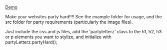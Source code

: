 [Demo](http://melonmanchan.github.io/Partyletterz/)

Make your websites party hard!!!! See the example folder for usage, and the src folder for party requirements (particularly the image files).

Just include the css and js files, add the 'partyletterz' class to the h1, h2, h3 or p elements you want to stylize, and initialize with partyLetterz.partyHard();
